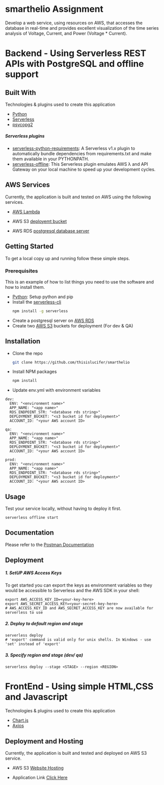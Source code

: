 # smarthelio Assignment 

Develop a web service, using resources on AWS, that accesses the database in real-time and provides excellent visualization of the time series analysis of Voltage, Current, and Power (Voltage * Current).

# Backend - Using Serverless REST APIs with PostgreSQL and offline support

## Built With

Technologies & plugins used to create this application
* [Python](https://www.python.org/)
* [Serverless](https://www.serverless.com/)
* [psycopg2](https://pypi.org/project/psycopg2/)

##### Serverless plugins

- [serverless-python-requirements](https://www.npmjs.com/package/serverless-python-requirements): A Serverless v1.x plugin to automatically bundle dependencies from requirements.txt and make them available in your PYTHONPATH.
- [serverless-offline](https://github.com/dherault/serverless-offline): This Serverless plugin emulates AWS λ and API Gateway on your local machine to speed up your development cycles.

## AWS Services

Currently, the application is built and tested on AWS using the following services.

- [AWS Lambda](https://aws.amazon.com/lambda/)

- AWS S3 [deployemt bucket](https://aws.amazon.com/s3/)

- AWS RDS [postgresql database server](https://aws.amazon.com/rds/)

## Getting Started

To get a local copy up and running follow these simple steps.

### Prerequisites

This is an example of how to list things you need to use the software and how to install them.
* [Python](https://www.python.org/): Setup python and pip
* Install the [serverless-cli](https://www.serverless.com/framework/docs/getting-started/)
  ```sh
  npm install -g serverless
  ```
* Create a postgresql server on [AWS RDS](https://aws.amazon.com/rds/)
* Create two [AWS S3](https://aws.amazon.com/s3/) buckets for deployment (For dev & QA)

## Installation

* Clone the repo
   ```sh
   git clone https://github.com/thisislucifer/smarthelio
   ```
* Install NPM packages
   ```sh
   npm install
   ```
* Update env.yml with environment variables
```
dev:
  ENV: "<environment name>"
  APP_NAME: "<app name>"
  RDS_ENDPOINT_STR: "<database rds string>"
  DEPLOYMENT_BUCKET: "<s3 bucket id for deployment>"
  ACCOUNT_ID: "<your AWS account ID>

qa:
  ENV: "<environment name>"
  APP_NAME: "<app name>"
  RDS_ENDPOINT_STR: "<database rds string>"
  DEPLOYMENT_BUCKET: "<s3 bucket id for deployment>"
  ACCOUNT_ID: "<your AWS account ID>

prod:
  ENV: "<environment name>"
  APP_NAME: "<app name>"
  RDS_ENDPOINT_STR: "<database rds string>"
  DEPLOYMENT_BUCKET: "<s3 bucket id for deployment>"
  ACCOUNT_ID: "<your AWS account ID>
```
## Usage
Test your service locally, without having to deploy it first.

```
serverless offline start
```
## Documentation
Please refer to the [Postman Documentation](https://www.getpostman.com/collections/1a71996fc1d5b553f19d)
## Deployment


##### 1. SetUP AWS Access Keys
To get started you can export the keys as environment variables so they would be accessible to Serverless and the AWS SDK in your shell:

```
export AWS_ACCESS_KEY_ID=<your-key-here>
export AWS_SECRET_ACCESS_KEY=<your-secret-key-here>
# AWS_ACCESS_KEY_ID and AWS_SECRET_ACCESS_KEY are now available for serverless to use

```
##### 2. Deploy to default region and stage

```
serverless deploy
# 'export' command is valid only for unix shells. In Windows - use 'set' instead of 'export'
```
##### 3. Specify region and stage (dev/ qa)

```
serverless deploy --stage <STAGE> --region <REGION>
```

# FrontEnd - Using simple HTML,CSS and Javascript

Technologies & plugins used to create this application
* [Chart.js](https://www.chartjs.org/)
* [Axios](https://www.npmjs.com/package/axios)

## Deployment and Hosting

Currently, the application is built and tested and deployed on AWS S3 service. 


- AWS S3 [Website Hosting](https://docs.aws.amazon.com/AmazonS3/latest/userguide/WebsiteHosting.html)

- Application Link [Click Here](http://smarthelio-app.s3-website.us-east-2.amazonaws.com/)


